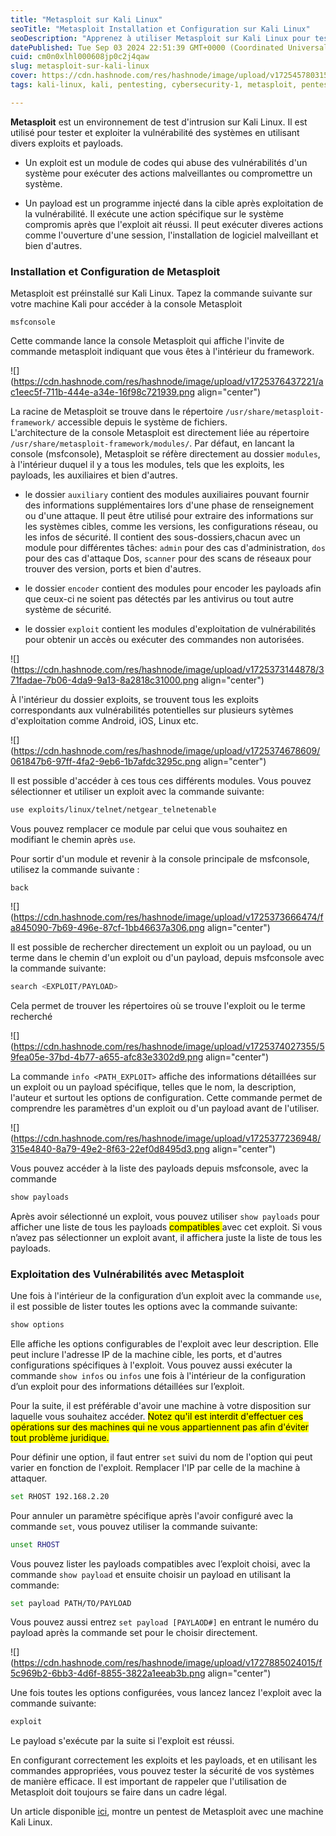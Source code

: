 ```yaml
---
title: "Metasploit sur Kali Linux"
seoTitle: "Metasploit Installation et Configuration sur Kali Linux"
seoDescription: "Apprenez à utiliser Metasploit sur Kali Linux pour tester et exploiter les vulnérabilités des systèmes en toute légalité"
datePublished: Tue Sep 03 2024 22:51:39 GMT+0000 (Coordinated Universal Time)
cuid: cm0n0xlhl000608jp0c2j4qaw
slug: metasploit-sur-kali-linux
cover: https://cdn.hashnode.com/res/hashnode/image/upload/v1725457803153/1e9828ef-5dba-4481-80ca-34d319165e02.png
tags: kali-linux, kali, pentesting, cybersecurity-1, metasploit, pentesting-tools, metasploit-framework

---
```


**Metasploit** est un environnement de test d'intrusion sur Kali Linux. Il est utilisé pour tester et exploiter la vulnérabilité des systèmes en utilisant divers exploits et payloads.

* Un exploit est un module de codes qui abuse des vulnérabilités d'un système pour exécuter des actions malveillantes ou compromettre un système.
    
* Un payload est un programme injecté dans la cible après exploitation de la vulnérabilité. Il exécute une action spécifique sur le système compromis après que l'exploit ait réussi. Il peut exécuter diveres actions comme l'ouverture d'une session, l'installation de logiciel malveillant et bien d'autres.
    

### Installation et Configuration de Metasploit

Metasploit est préinstallé sur Kali Linux. Tapez la commande suivante sur votre machine Kali pour accéder à la console Metasploit

```plaintext
msfconsole
```

Cette commande lance la console Metasploit qui affiche l'invite de commande metasploit indiquant que vous êtes à l'intérieur du framework.

![](https://cdn.hashnode.com/res/hashnode/image/upload/v1725376437221/ac1eec5f-711b-444e-a34e-16f98c721939.png align="center")

La racine de Metasploit se trouve dans le répertoire `/usr/share/metasploit-framework/` accessible depuis le système de fichiers.  
L'architecture de la console Metasploit est directement liée au répertoire `/usr/share/metasploit-framework/modules/`. Par défaut, en lancant la console (msfconsole), Metasploit se réfère directement au dossier `modules`, à l'intérieur duquel il y a tous les modules, tels que les exploits, les payloads, les auxiliaires et bien d'autres.

* le dossier `auxiliary` contient des modules auxiliaires pouvant fournir des informations supplémentaires lors d'une phase de renseignement ou d'une attaque. Il peut être utilisé pour extraire des informations sur les systèmes cibles, comme les versions, les configurations réseau, ou les infos de sécurité. Il contient des sous-dossiers,chacun avec un module pour différentes tâches: `admin` pour des cas d'administration, `dos` pour des cas d'attaque Dos, `scanner` pour des scans de réseaux pour trouver des version, ports et bien d'autres.
    
* le dossier `encoder` contient des modules pour encoder les payloads afin que ceux-ci ne soient pas détectés par les antivirus ou tout autre système de sécurité.
    
* le dossier `exploit` contient les modules d'exploitation de vulnérabilités pour obtenir un accès ou exécuter des commandes non autorisées.
    

![](https://cdn.hashnode.com/res/hashnode/image/upload/v1725373144878/371fadae-7b06-4da9-9a13-8a2818c31000.png align="center")

À l'intérieur du dossier exploits, se trouvent tous les exploits correspondants aux vulnérabilités potentielles sur plusieurs sytèmes d'exploitation comme Android, iOS, Linux etc.

![](https://cdn.hashnode.com/res/hashnode/image/upload/v1725374678609/061847b6-97ff-4fa2-9eb6-1b7afdc3295c.png align="center")

Il est possible d'accéder à ces tous ces différents modules. Vous pouvez sélectionner et utiliser un exploit avec la commande suivante:

```bash
use exploits/linux/telnet/netgear_telnetenable
```

Vous pouvez remplacer ce module par celui que vous souhaitez en modifiant le chemin après `use`.

Pour sortir d'un module et revenir à la console principale de msfconsole, utilisez la commande suivante :

```plaintext
back
```

![](https://cdn.hashnode.com/res/hashnode/image/upload/v1725373666474/fa845090-7b69-496e-87cf-1bb46637a306.png align="center")

Il est possible de rechercher directement un exploit ou un payload, ou un terme dans le chemin d'un exploit ou d'un payload, depuis msfconsole avec la commande suivante:

```bash
search <EXPLOIT/PAYLOAD>
```

Cela permet de trouver les répertoires où se trouve l'exploit ou le terme recherché

![](https://cdn.hashnode.com/res/hashnode/image/upload/v1725374027355/59fea05e-37bd-4b77-a655-afc83e3302d9.png align="center")

La commande `info <PATH_EXPLOIT>` affiche des informations détaillées sur un exploit ou un payload spécifique, telles que le nom, la description, l'auteur et surtout les options de configuration. Cette commande permet de comprendre les paramètres d'un exploit ou d'un payload avant de l'utiliser.

![](https://cdn.hashnode.com/res/hashnode/image/upload/v1725377236948/315e4840-8a79-49e2-8f63-22ef0d8495d3.png align="center")

Vous pouvez accéder à la liste des payloads depuis msfconsole, avec la commande

```bash
show payloads
```

Après avoir sélectionné un exploit, vous pouvez utiliser `show payloads` pour afficher une liste de tous les payloads <mark>compatibles </mark> avec cet exploit. Si vous n’avez pas sélectionner un exploit avant, il affichera juste la liste de tous les payloads.

### **Exploitation des Vulnérabilités avec Metasploit**

Une fois à l'intérieur de la configuration d’un exploit avec la commande `use`, il est possible de lister toutes les options avec la commande suivante:

```bash
show options
```

Elle affiche les options configurables de l'exploit avec leur description. Elle peut inclure l'adresse IP de la machine cible, les ports, et d'autres configurations spécifiques à l'exploit. Vous pouvez aussi exécuter la commande `show infos` ou `infos` une fois à l'intérieur de la configuration d’un exploit pour des informations détaillées sur l’exploit.

Pour la suite, il est préférable d'avoir une machine à votre disposition sur laquelle vous souhaitez accéder. <mark>Notez qu'il est interdit d'effectuer ces opérations sur des machines qui ne vous appartiennent pas afin d'éviter tout problème juridique.</mark>

Pour définir une option, il faut entrer `set` suivi du nom de l'option qui peut varier en fonction de l'exploit. Remplacer l'IP par celle de la machine à attaquer.

```bash
set RHOST 192.168.2.20
```

Pour annuler un paramètre spécifique après l'avoir configuré avec la commande `set`, vous pouvez utiliser la commande suivante:

```bash
unset RHOST
```

Vous pouvez lister les payloads compatibles avec l’exploit choisi, avec la commande `show payload` et ensuite choisir un payload en utilisant la commande:

```bash
set payload PATH/TO/PAYLOAD
```

Vous pouvez aussi entrez `set payload [PAYLAOD#]` en entrant le numéro du payload après la commande set pour le choisir directement.

![](https://cdn.hashnode.com/res/hashnode/image/upload/v1727885024015/f5c969b2-6bb3-4d6f-8855-3822a1eeab3b.png align="center")

Une fois toutes les options configurées, vous lancez lancez l'exploit avec la commande suivante:

```bash
exploit
```

Le payload s'exécute par la suite si l'exploit est réussi.

En configurant correctement les exploits et les payloads, et en utilisant les commandes appropriées, vous pouvez tester la sécurité de vos systèmes de manière efficace. Il est important de rappeler que l'utilisation de Metasploit doit toujours se faire dans un cadre légal.

Un article disponible [ici](https://blog.fikara.io/penetration-testing-metasploit), montre un pentest de Metasploit avec une machine Kali Linux.